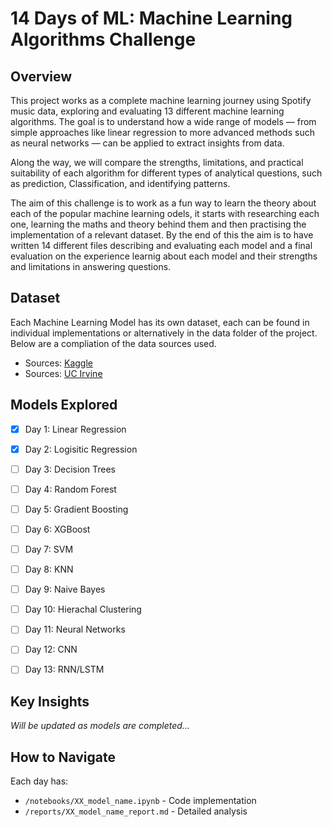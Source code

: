 # 14 Days of ML: Machine Learning Algorithms Challenge

## Overview
This project works as a complete machine learning journey using Spotify music data, exploring and evaluating 13 different machine learning algorithms. The goal is to understand how a wide range of models — from simple approaches like linear regression to more advanced methods such as neural networks — can be applied to extract insights from data.

Along the way, we will compare the strengths, limitations, and practical suitability of each algorithm for different types of analytical questions, such as prediction, Classification, and identifying patterns.

The aim of this challenge is to work as a fun way to learn the theory about each of the popular machine learning odels, it starts with researching each one, learning the maths and theory behind them and then practising the implementation of a relevant dataset. By the end of this the aim is to have written 14 different files describing and evaluating each model and a final evaluation on the experience learnig about each model and their strengths and limitations in answering questions.

## Dataset
Each Machine Learning Model has its own dataset, each can be found in individual implementations or alternatively in the data folder of the project. Below are a compliation of the data sources used. 
- Sources: [Kaggle](https://www.kaggle.com/datasets)
- Sources: [UC Irvine](https://archive.ics.uci.edu/)

## Models Explored
- [x] Day 1: Linear Regression
- [x] Day 2: Logisitic Regression  
- [ ] Day 3: Decision Trees
- [ ] Day 4: Random Forest
- [ ] Day 5: Gradient Boosting
- [ ] Day 6: XGBoost
- [ ] Day 7: SVM
- [ ] Day 8: KNN
- [ ] Day 9: Naive Bayes
- [ ] Day 10: Hierachal Clustering
- [ ] Day 11: Neural Networks
- [ ] Day 12: CNN
- [ ] Day 13: RNN/LSTM


## Key Insights
*Will be updated as models are completed...*

## How to Navigate
Each day has:
- `/notebooks/XX_model_name.ipynb` - Code implementation
- `/reports/XX_model_name_report.md` - Detailed analysis
